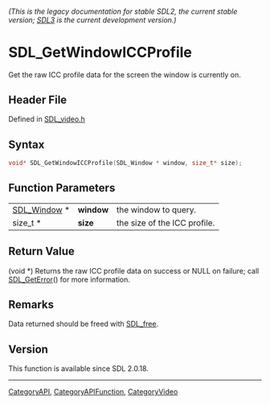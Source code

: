 ###### (This is the legacy documentation for stable SDL2, the current stable version; [SDL3](https://wiki.libsdl.org/SDL3/) is the current development version.)
# SDL_GetWindowICCProfile

Get the raw ICC profile data for the screen the window is currently on.

## Header File

Defined in [SDL_video.h](https://github.com/libsdl-org/SDL/blob/SDL2/include/SDL_video.h)

## Syntax

```c
void* SDL_GetWindowICCProfile(SDL_Window * window, size_t* size);
```

## Function Parameters

|                            |            |                              |
| -------------------------- | ---------- | ---------------------------- |
| [SDL_Window](SDL_Window) * | **window** | the window to query.         |
| size_t *                   | **size**   | the size of the ICC profile. |

## Return Value

(void *) Returns the raw ICC profile data on success or NULL on failure;
call [SDL_GetError](SDL_GetError)() for more information.

## Remarks

Data returned should be freed with [SDL_free](SDL_free).

## Version

This function is available since SDL 2.0.18.

----
[CategoryAPI](CategoryAPI), [CategoryAPIFunction](CategoryAPIFunction), [CategoryVideo](CategoryVideo)

